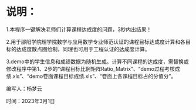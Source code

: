 
# 说明：
1.本程序一键解决老师们计算课程达成度的问题，3秒内出结果！

2.用于邵阳学院理学院数学与应用数学专业师范认证的课程目标达成度计算和各目标的达成度散点图绘制，同理也可用于工程认证的达成度计算。

3.demo中的学生信息和成绩数据为随机生成。计算不同课程的达成度，需替换或修改程序中第1、2步的“课程目标比例矩阵Ratio_Matrix”、“demo过程考核成绩.xls”、“demo卷面课程目标成绩.xls”、“卷面上各课程目标占的分值分”。

编写人：杨梦云

时间：2023年3月1日

